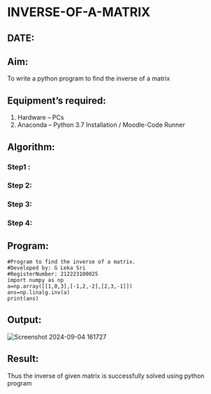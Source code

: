 # INVERSE-OF-A-MATRIX
## DATE:
## Aim:
To write a python program to find the inverse of a matrix
## Equipment’s required:
1. 	Hardware – PCs
2. 	Anaconda – Python 3.7 Installation / Moodle-Code Runner
## Algorithm:
### Step1 : 
### Step 2: 
### Step 3: 
### Step 4: 

## Program:
```
#Program to find the inverse of a matrix.
#Developed by: G Leka Sri 
#RegisterNumber: 212223100025
import numpy as np
a=np.array([[1,0,3],[-1,2,-2],[2,3,-1]])
ans=np.linalg.inv(a)
print(ans)
```
## Output:
![Screenshot 2024-09-04 161727](https://github.com/user-attachments/assets/dad549f8-0208-4491-83b8-99b9ee31cf9d)

## Result:
Thus the inverse of given matrix is successfully solved using python program

